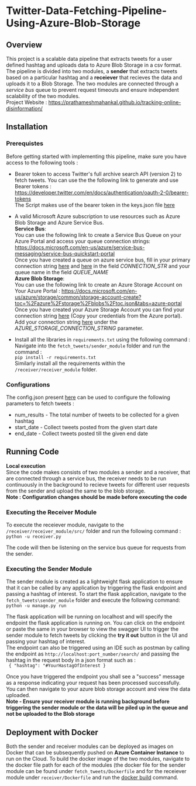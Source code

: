 # Twitter-Data-Fetching-Pipeline-Using-Azure-Blob-Storage

## Overview
This project is a scalable data pipeline that extracts tweets for a user defined hashtag and uploads data to Azure Blob Storage in a csv format.  
The pipeline is divided into two modules, a **sender** that extracts tweets based on a particular hashtag and a **receiever** that recieves the data and uploads it to 
a Blob Storage. The two modules are connected through a *service bus* queue to prevent request timeouts and ensure independent scalability of the two modules.  
Project Website : https://prathameshmahankal.github.io/tracking-online-disinformation/  


## Installation
### Prerequistes
Before getting started with implementing this pipeline, make sure you have access to the following tools :
* Bearer token to access Twitter's full archive search API (version 2) to fetch tweets.
You can use the the following link to generate and use Bearer tokens :
https://developer.twitter.com/en/docs/authentication/oauth-2-0/bearer-tokens  
The Script makes use of the bearer token in the keys.json file [here](https://github.com/malvika95/Twitter-Data-Fetching-Pipeline/blob/master/fetch_tweets/sender_module/app/main/service/resources/keys.json)

* A valid Microsoft Azure subscription to use resources such as Azure Blob Storage and Azure Service Bus.  
**Service Bus**:  
You can use the following link to create a Service Bus Queue on your Azure Portal and access your queue connection strings:      
https://docs.microsoft.com/en-us/azure/service-bus-messaging/service-bus-quickstart-portal  
Once you have created a queue on azure service bus, fill in your primary connection string [here](https://github.com/malvika95/Twitter-Data-Fetching-Pipeline/blob/master/fetch_tweets/sender_module/app/main/service/resources/azure_messaging_config.py)
and [here](https://github.com/malvika95/Twitter-Data-Fetching-Pipeline/blob/master/receiver/receiver_module/src/resources/azure_messaging_config.py) in the field *CONNECTION_STR* and your queue name in the field *QUEUE_NAME*    
**Azure Blob Storage**:  
You can use the following link to create an Azure Storage Account on Your Azure Portal :
https://docs.microsoft.com/en-us/azure/storage/common/storage-account-create?toc=%2Fazure%2Fstorage%2Fblobs%2Ftoc.json&tabs=azure-portal  
Once you have created your Azure Storage Account you can find your connection string [here](https://docs.microsoft.com/en-us/azure/storage/blobs/storage-quickstart-blobs-python)
(Copy your credentials from the Azure portal). Add your connection string [here](https://github.com/malvika95/Twitter-Data-Fetching-Pipeline/blob/master/receiver/receiver_module/src/resources/azure_messaging_config.py)
under the *AZURE_STORAGE_CONNECTION_STRING* parameter.

* Install all the libraries in <code>requirements.txt</code> using the following command :  
Navigate into the <code>fetch_tweets/sender_module</code> folder and run the command :  
<code>pip install -r requirements.txt</code>  
Similarly install all the requirements within the <code>/receiver/receiver_module</code> folder.  

### Configurations 
The config.json present [here](https://github.com/malvika95/Twitter-Data-Fetching-Pipeline/blob/master/fetch_tweets/sender_module/app/main/service/resources/config.json) can
be used to configure the following parameters to fetch tweets :
* num_results - The total number of tweets to be collected for a given hashtag
* start_date - Collect tweets posted from the given start date
* end_date - Collect tweets posted till the given end date

## Running Code

**Local execution**  
Since the code makes consists of two modules a sender and a receiver, that are connected through a service bus, the receiver needs to be run continuously
in the background to recieve tweets for different user requests from the sender and upload the same to the blob storage.  
**Note : Configuration changes should be made before executing the code**  

### Executing the Receiver Module  
To execute the receiever module, navigate to the <code>/receiver/receiver_module/src/</code> folder and run the following command :  
<code>python -u receiver.py</code>  

The code will then be listening on the service bus queue for requests from the sender.

### Executing the Sender Module  
The sender module is created as a lightweight flask application to ensure that it can be called by any application by triggering the flask endpoint and passing a hashtag of
interest. To start the flask application, navigate to the <code>fetch_tweets\sender_module</code> folder and execute the following command:  
<code>python -u manage.py run </code>  

The flask application will be running on localhost and will specify the endpoint the flask application is running on. You can click on the endpoint or paste the same
in your browser to view the swagger UI to trigger the sender module to fetch tweets by clicking the **try it out** button in the UI and passing your hashtag of interest.  
The endpoint can also be triggered using an IDE such as postman by calling the endpoint as <code>http://localhost:port_number/search/</code> and passing the hashtag
in the request body in a json format such as :  
<code>
{
    "hashtag": "#YourHastagOfInterest
}
</code>  

Once you have triggered the endpoint you shall see a "success" message as a response indicating your request has been processed successfully. You can then navigate to your
azure blob storage account and view the data uploaded.  
**Note - Ensure your receiver module is running background before triggering the sender module or the data will be piled up in the queue and not be uploaded to the Blob storage**  


## Deployment with Docker  
Both the sender and receiver modules can be deployed as images on Docker that can be subsequently pushed on **Azure Container Instance** to run on the Cloud. To build the docker image of the two modules, navigate to the docker file path for each of the modules (the docker file for the sender module can be found under <code>fetch_tweets/Dockerfile</code>
and for the receiever module under <code>receiver/Dockerfile</code> and run the [docker build](https://docs.docker.com/engine/reference/commandline/build/) command.










